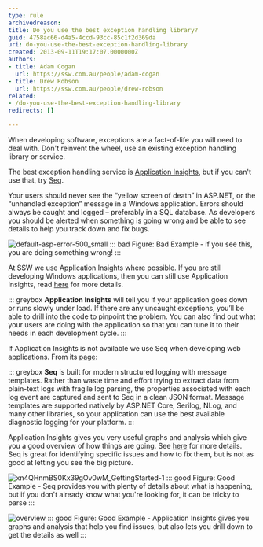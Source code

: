 ```yaml
---
type: rule
archivedreason: 
title: Do you use the best exception handling library?
guid: 4758ac66-d4a5-4ccd-93cc-85c1f2d369da
uri: do-you-use-the-best-exception-handling-library
created: 2013-09-11T19:17:07.0000000Z
authors:
- title: Adam Cogan
  url: https://ssw.com.au/people/adam-cogan
- title: Drew Robson
  url: https://ssw.com.au/people/drew-robson
related: 
- /do-you-use-the-best-exception-handling-library
redirects: []

---
```


When developing software, exceptions are a fact-of-life you will need to deal with. Don't reinvent the wheel, use an existing exception handling library or service.

The best exception handling service is [Application Insights](/rules-to-better-application-insights), but if you can't use that, try [Seq](https://datalust.co/seq).

Your users should never see the “yellow screen of death” in ASP.NET, or the “unhandled exception” message in a Windows application. Errors should always be caught and logged – preferably in a SQL database. As developers you should be alerted when something is going wrong and be able to see details to help you track down and fix bugs.

![default-asp-error-500_small](https://user-images.githubusercontent.com/13717390/114630989-181bca00-9cff-11eb-9dfb-a15dd0573a45.png)
::: bad Figure: Bad Example - if you see this, you are doing something wrong!
:::

<!--endintro-->

At SSW we use Application Insights where possible. If you are still developing Windows applications, then you can still use Application Insights, read [here](https://docs.microsoft.com/en-us/azure/azure-monitor/app/windows-desktop) for more details.

::: greybox
**Application Insights** will tell you if your application goes down or runs slowly under load. If there are any uncaught exceptions, you’ll be able to drill into the code to pinpoint the problem. You can also find out what your users are doing with the application so that you can tune it to their needs in each development cycle.
:::

If Application Insights is not available we use Seq when developing web applications. From its [page](https://datalust.co/seq):

::: greybox
**Seq** is built for modern structured logging with message templates. Rather than waste time and effort trying to extract data from plain-text logs with fragile log parsing, the properties associated with each log event are captured and sent to Seq in a clean JSON format. Message templates are supported natively by ASP.NET Core, Serilog, NLog, and many other libraries, so your application can use the best available diagnostic logging for your platform.
:::

Application Insights gives you very useful graphs and analysis which give you a good overview of how things are going. See [here](/rules-to-better-application-insights) for more details. Seq is great for identifying specific issues and how to fix them, but is not as good at letting you see the big picture.

![xn4QHnmBS0Kx39gOv0wM_GettingStarted-1](https://user-images.githubusercontent.com/13717390/114631310-af811d00-9cff-11eb-86d4-211ec7bb4bad.png)
::: good Figure: Good Example - Seq provides you with plenty of details about what is happening, but if you don't already know what you're looking for, it can be tricky to parse
:::

![overview](https://user-images.githubusercontent.com/13717390/114631175-7a74ca80-9cff-11eb-9f7f-93a2ad512b81.png)
::: good Figure: Good Example - Application Insights gives you graphs and analysis that help you find issues, but also lets you drill down to get the details as well
:::
